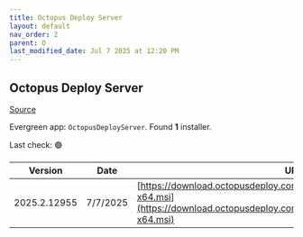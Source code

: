 ```yaml
---
title: Octopus Deploy Server
layout: default
nav_order: 2
parent: O
last_modified_date: Jul 7 2025 at 12:20 PM
---
```


## Octopus Deploy Server

[Source](https://octopus.com/)

Evergreen app: `OctopusDeployServer`. Found **1** installer.

Last check: 🟢

| Version      | Date     | URI                                                                                                                                                |
| ------------ | -------- | -------------------------------------------------------------------------------------------------------------------------------------------------- |
| 2025.2.12955 | 7/7/2025 | [https://download.octopusdeploy.com/octopus/Octopus.2025.2.12955-x64.msi](https://download.octopusdeploy.com/octopus/Octopus.2025.2.12955-x64.msi) |
